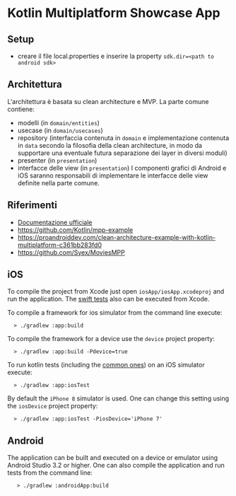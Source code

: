 # Kotlin Multiplatform Showcase App


## Setup
- creare il file local.properties e inserire la property `sdk.dir=<path to android sdk>`

## Architettura
L'architettura è basata su clean architecture e MVP.
La parte comune contiene:
- modelli (in `domain/entities`)
- usecase (in `domain/usecases`)
- repository (interfaccia contenuta in `domain` e implementazione contenuta in `data` secondo la filosofia della clean architecture, in modo da supportare una eventuale futura separazione dei layer in diversi moduli)
- presenter (in `presentation`)
- interfacce delle view (in `presentation`)
I componenti grafici di Android e iOS saranno responsabili di implementare le interfacce delle view definite nella parte comune.

## Riferimenti
- [Documentazione ufficiale](https://kotlinlang.org/docs/reference/building-mpp-with-gradle.html)
- https://github.com/Kotlin/mpp-example
- https://proandroiddev.com/clean-architecture-example-with-kotlin-multiplatform-c361bb283fd0
- https://github.com/Syex/MoviesMPP

## iOS

To compile the project from Xcode just open `iosApp/iosApp.xcodeproj` and run the application.
The [swift tests](iosApp/iosAppTests/iosAppTests.swift) also can be executed from Xcode.

To compile a framework for ios simulator from the command line execute:

```
  > ./gradlew :app:build
```

To compile the framework for a device use the `device` project property:

```
  > ./gradlew :app:build -Pdevice=true
```

To run kotlin tests (including the [common ones](app/src/commonTest/kotlin/CalculatorTest.kt))
on an iOS simulator execute:

```
  > ./gradlew :app:iosTest
```

By default the `iPhone 8` simulator is used. One can change this setting using the `iosDevice` project property:

```
  > ./gradlew :app:iosTest -PiosDevice='iPhone 7'
```


## Android

The application can be built and executed on a device or emulator using Android Studio 3.2 or higher.
One can also compile the application and run tests from the command line:

```
   > ./gradlew :androidApp:build
```
